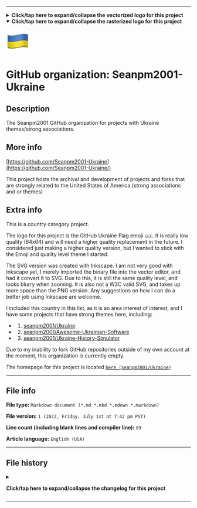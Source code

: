 
***

<details><summary><b lang="en">Click/tap here to expand/collapse the vectorized logo for this project</b></summary>

![GitHub_Ukraine_Flag_Emoji.svg failed to load. The file may be missing or corrupt. Check the file path for errors first.](/AdditionalInfo/2/Seanpm2001-Ukraine/GitHub_Ukraine_Flag_Emoji.svg)

</details>

<details open><summary><b lang="en">Click/tap here to expand/collapse the rasterized logo for this project</b></summary>

![GitHub_Ukraine_Flag_Emoji.png failed to load. The file may be missing or corrupt. Check the file path for errors first.](/AdditionalInfo/2/Seanpm2001-Ukraine/GitHub_Ukraine_Flag_Emoji.png)

</details>

# GitHub organization: Seanpm2001-Ukraine

## Description

The Seanpm2001 GitHub organization for projects with Ukraine themes/strong associations.

## More info

[https://github.com/Seanpm2001-Ukraine](https://github.com/Seanpm2001-Ukraine/)

This project hosts the archival and development of projects and forks that are strongly related to the United States of America (strong associations and or themes)

## Extra info

This is a country category project.

The logo for this project is the GitHub Ukraine Flag emoji `🇺🇦️`. It is really low quality (64x64) and will need a higher quality replacement in the future. I considered just making a higher quality version, but I wanted to stick with the Emoji and quality level theme I started.

The SVG version was created with Inkscape. I am not very good with Inkscape yet, I merely imported the binary file into the vector editor, and had it convert it to SVG. Due to this, it is still the same quality level, and looks blurry when zooming. It is also not a W3C valid SVG, and takes up more space than the PNG version. Any suggestions on how I can do a better job using Inkscape are welcome.

I included this country in this list, as it is an area interest of interest, and I have some projects that have strong themes here, including:

- 1. [seanpm2001/Ukraine](https://github.com/seanpm2001/Ukraine)
- 2. [seanpm2001/Awesome-Ukrainian-Software](https://github.com/seanpm2001/Awesome-Ukrainian-Software/)
- 3. [seanpm2001/Ukraine-History-Simulator](https://github.com/seanpm2001/Ukraine-History-Simulator)

Due to my inability to fork GitHub repositories outside of my own account at the moment, this organization is currently empty.

The homepage for this project is located [`here (seanpm2001/Ukraine)`](https://github.com/seanpm2001/Ukraine/)

<!--
There is no current home repository for this project.
!-->

***

## File info

**File type:** `Markdown document (*.md *.mkd *.mdown *.markdown)`

**File version:** `1 (2022, Friday, July 1st at 7:42 pm PST)`

**Line count (including blank lines and compiler line):** `89`

**Article language:** `English (USA)`

***

## File history

<details><summary><p lang="en"><b>Click/tap here to expand/collapse the changelog for this project</b></p></summary>

<details><summary><p lang="en"><b>Version 1 (2022, Friday, July 1st at 7:42 pm PST)</b></p></summary>

**This version was made by:** [`@seanpm2001`](https://github.com/seanpm2001/)

> Changes:

- [x] Started the file
- [x] Referenced the organization icon (raster)
- [x] Referenced the organization icon (vector)
- [x] Added the organization description
- [x] Added the `more info` section
- [x] Added the `extra info` section
- [x] Added the `file info` section
- [x] Added the `file history` section
- [ ] No other changes in version 1

</details>

</details>

***
